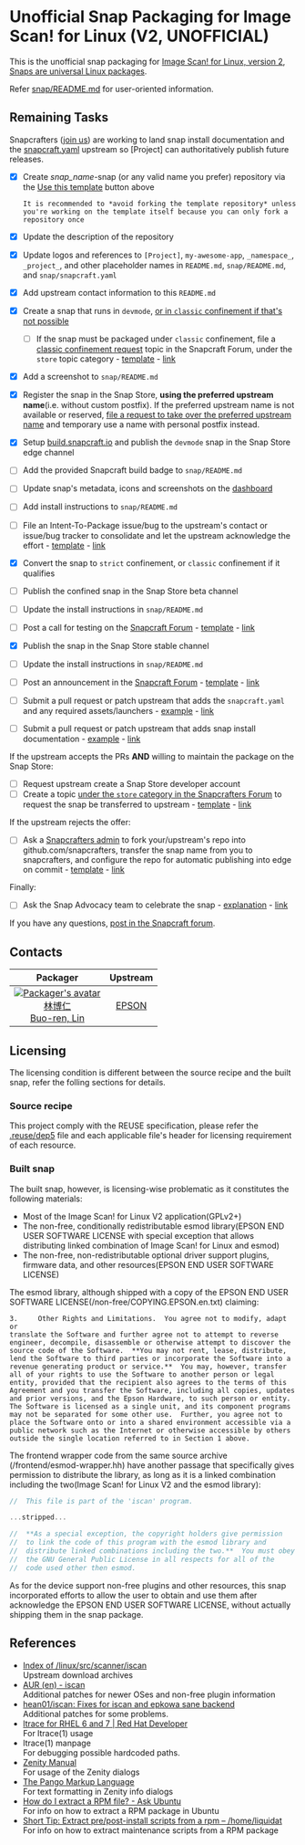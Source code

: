 # Unofficial Snap Packaging for Image Scan! for Linux (V2, UNOFFICIAL)

This is the unofficial snap packaging for [Image Scan! for Linux, version 2](http://support.epson.net/linux/src/scanner/iscan/), [Snaps are universal Linux packages](https://snapcraft.io).

Refer [snap/README.md](snap/README.md) for user-oriented information.

<!--
![GitHub Actions workflow status badge](https://github.com/_namespace_/_project_/actions/workflows/check-potential-problems.yml/badge.svg "GitHub Actions workflow status") [![pre-commit enabled badge](https://img.shields.io/badge/pre--commit-enabled-brightgreen?logo=pre-commit&logoColor=white "This project uses pre-commit to check potential problems")](https://pre-commit.com/) [![REUSE Specification compliance badge](https://api.reuse.software/badge/github.com/_namespace_/_project_ "This project complies to the REUSE specification to decrease software licensing costs")](https://api.reuse.software/info/github.com/_namespace_/_project_)
-->

## Remaining Tasks

Snapcrafters ([join us](https://forum.snapcraft.io/t/join-snapcrafters/1325)) are working to land snap install documentation and the [snapcraft.yaml](https://github.com/Lin-Buo-Ren/snapcrafters-template-plus/blob/master/snap/snapcraft.yaml) upstream so [Project] can authoritatively publish future releases.

* [x] Create _snap_name_-snap (or any valid name you prefer) repository via the [Use this template](https://github.com/Lin-Buo-Ren/snapcrafters-template-plus/generate) button above

      It is recommended to *avoid forking the template repository* unless you're working on the template itself because you can only fork a repository once
* [x] Update the description of the repository
* [x] Update logos and references to `[Project]`, `my-awesome-app`, `_namespace_`, `_project_`, and other placeholder names in `README.md`, `snap/README.md`, and `snap/snapcraft.yaml`
* [x] Add upstream contact information to this `README.md`
* [x] Create a snap that runs in `devmode`, [or in `classic` confinement if that's not possible](https://forum.snapcraft.io/t/subtle-differences-between-devmode-and-classic-confinement-snaps/7267)
    + [ ] If the snap must be packaged under `classic` confinement, file a [classic confinement request](https://forum.snapcraft.io/t/process-for-reviewing-classic-confinement-snaps/1460) topic in the Snapcraft Forum, under the `store` topic category - [template](https://github.com/Lin-Buo-Ren/snapcrafters-template-plus/wiki/Classic-Confinement-Request-Template) - [link]()
* [x] Add a screenshot to `snap/README.md`
* [x] Register the snap in the Snap Store, **using the preferred upstream name**(i.e. without custom postfix).  If the preferred upstream name is not available or reserved, [file a request to take over the preferred upstream name](https://dashboard.snapcraft.io/register-snap) and temporary use a name with personal postfix instead.
* [x] Setup [build.snapcraft.io](https://build.snapcraft.io) and publish the `devmode` snap in the Snap Store edge channel
* [ ] Add the provided Snapcraft build badge to `snap/README.md`
* [ ] Update snap's metadata, icons and screenshots on the [dashboard](https://dashboard.snapcraft.io)
* [ ] Add install instructions to `snap/README.md`
* [ ] File an Intent-To-Package issue/bug to the upstream's contact or issue/bug tracker to consolidate and let the upstream acknowledge the effort - [template](https://github.com/Lin-Buo-Ren/snapcrafters-template-plus/wiki/Intent-To-Package-Template) - [link]()
* [x] Convert the snap to `strict` confinement, or `classic` confinement if it qualifies
* [ ] Publish the confined snap in the Snap Store beta channel
* [ ] Update the install instructions in `snap/README.md`
* [ ] Post a call for testing on the [Snapcraft Forum](https://forum.snapcraft.io) - [template](https://github.com/Lin-Buo-Ren/snapcrafters-template-plus/wiki/Call-for-Testing-Template) - [link]()
* [x] Publish the snap in the Snap Store stable channel
* [ ] Update the install instructions in `snap/README.md`
* [ ] Post an announcement in the [Snapcraft Forum](https://forum.snapcraft.io) - [template](https://github.com/Lin-Buo-Ren/snapcrafters-template-plus/wiki/Release-Announcement-Template) - [link]()
* [ ] Submit a pull request or patch upstream that adds the `snapcraft.yaml` and any required assets/launchers - [example](https://github.com/htacg/tidy-html5/pull/749) - [link]()
* [ ] Submit a pull request or patch upstream that adds snap install documentation - [example](https://github.com/htacg/html-tidy.org/pull/11) - [link]()

If the upstream accepts the PRs **AND** willing to maintain the package on the Snap Store:
* [ ] Request upstream create a Snap Store developer account
* [ ] Create a topic [under the `store` category in the Snapcrafters Forum](https://forum.snapcraft.io/c/store) to request the snap be transferred to upstream - [template](https://github.com/Lin-Buo-Ren/snapcrafters-template-plus/wiki/Ownership-Transfer-Template#transfer-to-upstream) - [link]()

If the upstream rejects the offer:

* [ ] Ask a [Snapcrafters admin](https://github.com/orgs/snapcrafters/people?query=%20role%3Aowner) to fork your/upstream's repo into github.com/snapcrafters, transfer the snap name from you to snapcrafters, and configure the repo for automatic publishing into edge on commit - [template](https://github.com/Lin-Buo-Ren/snapcrafters-template-plus/wiki/Ownership-Transfer-Template#transfer-to-the-snapcrafters-organization) - [link]()

Finally:

* [ ] Ask the Snap Advocacy team to celebrate the snap - [explanation](https://forum.snapcraft.io/t/what-is-ask-the-snap-advocacy-team-to-celebrate-the-snap/8808/7) -  [link]()

If you have any questions, [post in the Snapcraft forum](https://forum.snapcraft.io).

<!--
Refer the following page for setting a Gravatar:

    Gravatar - Globally Recognized Avatars
    https://en.gravatar.com/

Refer the following page for how to generate Gravatar image URL:

    Developer Resources - Gravatar - Globally Recognized Avatars
    https://en.gravatar.com/site/implement/

You may generate the unique hash by using the following command in terminal:

    printf username@example.com | tr '[:upper:]' '[:lower:]' | md5sum

-->

## Contacts

| Packager | Upstream |
| :-: | :-: |
| [![Packager's avatar](http://gravatar.com/avatar/66a5b84972e73e895d5d68d48b1e1e21/?s=128)<br>林博仁<br>Buo-ren, Lin](mailto:Buo.Ren.Lin@gmail.com) | [EPSON](https://www.epsondevelopers.com/contact-us-scanner/) |

## Licensing

The licensing condition is different between the source recipe and the
built snap, refer the folling sections for details.

### Source recipe

This project comply with the REUSE specification, please refer the [.reuse/dep5](.reuse/dep5) file and each applicable file's header for licensing requirement of each resource.

### Built snap

The built snap, however, is licensing-wise problematic as it constitutes
the following materials:

* Most of the Image Scan! for Linux V2 application(GPLv2+)
* The non-free, conditionally redistributable esmod library(EPSON END
  USER SOFTWARE LICENSE with special exception that allows distributing
  linked combination of Image Scan! for Linux and esmod)
* The non-free, non-redistributable optional driver support plugins,
  firmware data, and other resources(EPSON END USER SOFTWARE LICENSE)

The esmod library, although shipped with a copy of the EPSON END USER
SOFTWARE LICENSE(/non-free/COPYING.EPSON.en.txt) claiming:

```plaintext
3.     Other Rights and Limitations.  You agree not to modify, adapt or
translate the Software and further agree not to attempt to reverse
engineer, decompile, disassemble or otherwise attempt to discover the
source code of the Software.  **You may not rent, lease, distribute,
lend the Software to third parties or incorporate the Software into a
revenue generating product or service.**  You may, however, transfer
all of your rights to use the Software to another person or legal
entity, provided that the recipient also agrees to the terms of this
Agreement and you transfer the Software, including all copies, updates
and prior versions, and the Epson Hardware, to such person or entity.
The Software is licensed as a single unit, and its component programs
may not be separated for some other use.  Further, you agree not to
place the Software onto or into a shared environment accessible via a
public network such as the Internet or otherwise accessible by others
outside the single location referred to in Section 1 above.
```

The frontend wrapper code from the same source archive
(/frontend/esmod-wrapper.hh) have another passage that specifically
gives permission to distribute the library, as long as it is a linked
combination including the two(Image Scan! for Linux V2 and the esmod
library):

```c
//  This file is part of the 'iscan' program.

...stripped...

//  **As a special exception, the copyright holders give permission
//  to link the code of this program with the esmod library and
//  distribute linked combinations including the two.**  You must obey
//  the GNU General Public License in all respects for all of the
//  code used other then esmod.
```

As for the device support non-free plugins and other resources, this
snap incorporated efforts to allow the user to obtain and use them
after acknowledge the EPSON END USER SOFTWARE LICENSE, without actually
shipping them in the snap package.

## References

* [Index of /linux/src/scanner/iscan](http://support.epson.net/linux/src/scanner/iscan/)  
  Upstream download archives
* [AUR (en) - iscan](https://aur.archlinux.org/packages/iscan)  
  Additional patches for newer OSes and non-free plugin information
* [hean01/iscan: Fixes for iscan and epkowa sane backend](https://github.com/hean01/iscan)  
  Additional patches for some problems.
* [ltrace for RHEL 6 and 7 | Red Hat Developer](https://developers.redhat.com/blog/2014/07/10/ltrace-for-rhel-6-and-7)  
  For ltrace(1) usage
* ltrace(1) manpage  
  For debugging possible hardcoded paths.
* [Zenity Manual](https://help.gnome.org/users/zenity/stable/index.html.en)  
  For usage of the Zenity dialogs
* [The Pango Markup Language](https://web.archive.org/web/20201028224156/https://developer.gnome.org/pygtk/stable/pango-markup-language.html)  
  For text formatting in Zenity info dialogs
* [How do I extract a RPM file? - Ask Ubuntu](https://askubuntu.com/questions/52230/how-do-i-extract-a-rpm-file)  
  For info on how to extract a RPM package in Ubuntu
* [Short Tip: Extract pre/post-install scripts from a rpm – /home/liquidat](https://liquidat.wordpress.com/2008/08/26/short-tip-extract-prepost-install-scripts-from-a-rpm/)  
  For info on how to extract maintenance scripts from a RPM package
